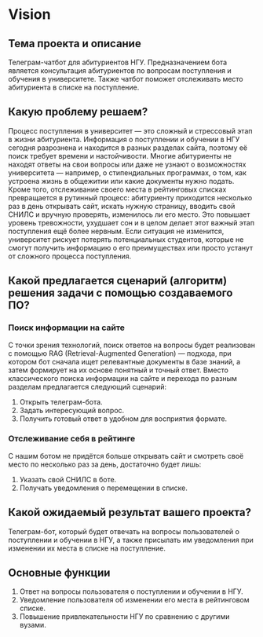 # Vision

## Тема проекта и описание

Телеграм-чатбот для абитуриентов НГУ.
Предназначением бота является консультация абитуриентов по вопросам поступления и обучения в университете.
Также чатбот поможет отслеживать место абитуриента в списке на поступление.

## Какую проблему решаем?

Процесс поступления в университет — это сложный и стрессовый этап в жизни абитуриента.
Информация о поступлении и обучении в НГУ сегодня разрознена и находится в разных разделах сайта, поэтому её поиск требует времени и настойчивости. Многие абитуриенты не находят ответы на свои вопросы или даже не узнают о возможностях университета — например, о стипендиальных программах, о том, как устроена жизнь в общежитии или какие документы нужно подать.
Кроме того, отслеживание своего места в рейтинговых списках превращается в рутинный процесс: абитуриенту приходится несколько раз в день открывать сайт, искать нужную страницу, вводить свой СНИЛС и вручную проверять, изменилось ли его место.
Это повышает уровень тревожности, ухудшает сон и в целом делает этот важный этап поступления ещё более нервным.
Если ситуация не изменится, университет рискует потерять потенциальных студентов, которые не смогут получить информацию о его преимуществах или просто устанут от сложного процесса поступления.

## Какой предлагается сценарий (алгоритм) решения задачи с помощью создаваемого ПО?

### Поиск информации на сайте

С точки зрения технологий, поиск ответов на вопросы будет реализован с помощью RAG (Retrieval-Augmented Generation) — подхода, при котором бот сначала ищет релевантные документы в базе знаний, а затем формирует на их основе понятный и точный ответ.
Вместо классического поиска информации на сайте и перехода по разным разделам предлагается следующий сценарий:

1. Открыть телеграм-бота.
2. Задать интересующий вопрос.
3. Получить готовый ответ в удобном для восприятия формате.

### Отслеживание себя в рейтинге

С нашим ботом не придётся больше открывать сайт и смотреть своё место по несколько раз за день, достаточно будет лишь:

1. Указать свой СНИЛС в боте.
2. Получать уведомления о перемещении в списке.

## Какой ожидаемый результат вашего проекта?

Телеграм-бот, который будет отвечать на вопросы пользователей о поступлении и обучении в НГУ, а также присылать им уведомления при изменении их места в списке на поступление.

## Основные функции

1. Ответ на вопросы пользователя о поступлении и обучении в НГУ.
2. Уведомление пользователя об изменении его места в рейтинговом списке.
3. Повышение привлекательности НГУ по сравнению с другими вузами.
